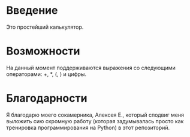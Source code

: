 # Введение
Это простейший калькулятор.

# Возможности
На данный момент поддерживаются выражения со следующими операторами: +, *, (, ) и цифры.

# Благодарности
Я благодарю моего сокамерника, Алексея Е., который сподвиг меня выложить сию скромную работу (которая задумывалась просто как тренировка программирования на Python) в этот репозиторий.
